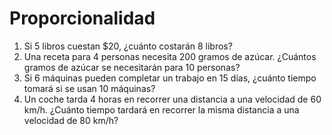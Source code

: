 # Proporcionalidad
1. Si 5 libros cuestan $20, ¿cuánto costarán 8 libros?
2. Una receta para 4 personas necesita 200 gramos de azúcar. ¿Cuántos gramos de azúcar se necesitarán para 10 personas?
3. Si 6 máquinas pueden completar un trabajo en 15 días, ¿cuánto tiempo tomará si se usan 10 máquinas?
4. Un coche tarda 4 horas en recorrer una distancia a una velocidad de 60 km/h. ¿Cuánto tiempo tardará en recorrer la misma distancia a una velocidad de 80 km/h?
